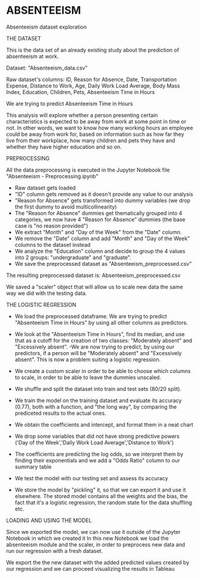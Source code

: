# ABSENTEEISM
Absenteeism dataset exploration

THE DATASET

This is the data set of an already existing study about the prediction of absenteeism at work.

Dataset: "Absenteeism_data.csv"

Raw dataset's columns: ID, Reason for Absence, Date, Transportation Expense, Distance to Work, Age, Daily Work Load Average, Body Mass Index, Education, Children, Pets, Absenteeism Time in Hours

We are trying to predict Absenteeism Time in Hours

This analysis will explore  whether a person presenting certain characteristics  is expected to be away from work at some point in time or not. 
In other words, we want to know how many working hours an employee could be away from work for, based on information  such as how far they live from their workplace, how many children and pets they have and whether they have higher education and so on.


PREPROCESSING

All the data preprocessing is executed in the Jupyter Notebook file "Absenteeism - Preprocessing.ipynb"

- Raw dataset gets loaded
- "ID" column gets removed as it doesn't provide any value to our analysis
- "Reason for Absence" gets transformed into dummy variables (we drop the first dummy to avoid multicollinearity)
- The "Reason for Absence" dummies get thematically grouped into 4 categories, we now have 4 "Reason for Absence" dummies (the base case is "no reason provided")
- We extract "Month" and "Day of the Week" from the "Date" column.
- We remove the "Date" column and add "Month" and "Day of the Week" columns to the dataset instead
- We analyze the "Education" column and decide to group the 4 values into 2 groups: "undergraduate" and "graduate".
- We save the preprocessed dataset as "Absenteeism_preprocessed.csv"

The resulting preprocessed dataset is: Absenteeism_preprocessed.csv

We saved a "scaler" object that will allow us to scale new data the same way we did with the testing data.


THE LOGISTIC REGRESSION

- We load the preprocessed dataframe. We are trying to predict "Absenteeism Time in Hours" by using all other columns as predictors.
- We look at the "Absenteeism Time in Hours", find its median, and use that as a cutoff for the creation of two classes: "Moderately absent" and "Excessively absent".
-We are now trying to predict, by using our predictors, if a person will be "Moderately absent" and "Excessively absent".
This is now a problem suiting a logistic regression.
- We create a custom scaler in order to be able to choose which columns to scale, in order to be able to leave the dummies unscaled.
- We shuffle and split the dataset into train and test sets (80/20 split).

- We train the model on the training dataset and evaluate its accuracy (0.77), both with a function, and "the long way", by comparing the prediceted results to the actual ones.

- We obtain the coefficients and intercept, and format them in a neat chart
- We drop some variables that did not have strong predictive powers ('Day of the Week','Daily Work Load Average','Distance to Work')

- The coefficients are predicting the log odds, so we interpret them by finding their exponentials and we add a "Odds Ratio" column to our summary table
-  We test the model with our testing set and assess its accuracy

-  We store the model by "pickling" it, so that we can export it and use it elsewhere. The stored model contains all the weights and the bias, the fact that it's a logistic regression, the random state for the data shuffling etc.


LOADING AND USING THE MODEL 

Since we exported the model, we can now use it outside of the Jupyter Notebook in which we created it
In this new Notebook we load the absenteeism module and the scaler, in order to preprocess new data and run our regression with a fresh dataset.

We export the the new dataset with the added predicted values created by our regression and we can proceed visualizing the results in Tableau
